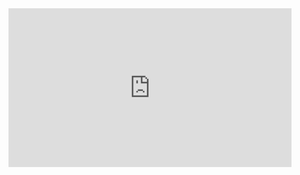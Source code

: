 <iframe width="560" height="315" src="https://www.youtube.com/embed/3-c4xJa7Flk" title="YouTube video player" frameborder="0" allow="accelerometer; autoplay; clipboard-write; encrypted-media; gyroscope; picture-in-picture; web-share" allowfullscreen></iframe>
